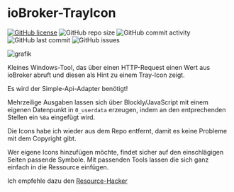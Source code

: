 # ioBroker-TrayIcon

[![GitHub license](https://img.shields.io/github/license/DEV2DEV-DE/iob-tray)](https://github.com/DEV2DEV-DE/iob-tray/blob/master/LICENSE)
![GitHub repo size](https://img.shields.io/github/repo-size/DEV2DEV-DE/iob-tray)
![GitHub commit activity](https://img.shields.io/github/commit-activity/m/DEV2DEV-DE/iob-tray)
![GitHub last commit](https://img.shields.io/github/last-commit/DEV2DEV-DE/iob-tray)
![GitHub issues](https://img.shields.io/github/issues/DEV2DEV-DE/iob-tray)

![grafik](https://github.com/DEV2DEV-DE/iob-Tray/assets/95883579/239dc745-2ed5-472f-a155-758f55d53e85)

Kleines Windows-Tool, das über einen HTTP-Request einen Wert aus ioBroker abruft und diesen als Hint zu einem Tray-Icon zeigt.

Es wird der Simple-Api-Adapter benötigt!

Mehrzeilige Ausgaben lassen sich über Blockly/JavaScript mit einem eigenen Datenpunkt in ```0_userdata``` erzeugen, indem an den entprechenden Stellen ein ```%0a``` eingefügt wird. 

Die Icons habe ich wieder aus dem Repo entfernt, damit es keine Probleme mit dem Copyright gibt.

Wer eigene Icons hinzufügen möchte, findet sicher auf den einschlägigen Seiten passende Symbole.
Mit passenden Tools lassen die sich ganz einfach in die Ressource einfügen.

Ich empfehle dazu den [Resource-Hacker](http://www.angusj.com/resourcehacker/)
